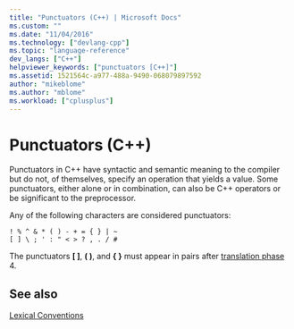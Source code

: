 ```yaml
---
title: "Punctuators (C++) | Microsoft Docs"
ms.custom: ""
ms.date: "11/04/2016"
ms.technology: ["devlang-cpp"]
ms.topic: "language-reference"
dev_langs: ["C++"]
helpviewer_keywords: ["punctuators [C++]"]
ms.assetid: 1521564c-a977-488a-9490-068079897592
author: "mikeblome"
ms.author: "mblome"
ms.workload: ["cplusplus"]
---
```

# Punctuators (C++)
Punctuators in C++ have syntactic and semantic meaning to the compiler but do not, of themselves, specify an operation that yields a value. Some punctuators, either alone or in combination, can also be C++ operators or be significant to the preprocessor.  

 Any of the following characters are considered punctuators:  

```  
! % ^ & * ( ) - + = { } | ~  
[ ] \ ; ' : " < > ? , . / #  
```  

 The punctuators **[ ]**, **( )**, and **{ }** must appear in pairs after [translation phase](../preprocessor/phases-of-translation.md) 4.  

## See also  
 [Lexical Conventions](../cpp/lexical-conventions.md)